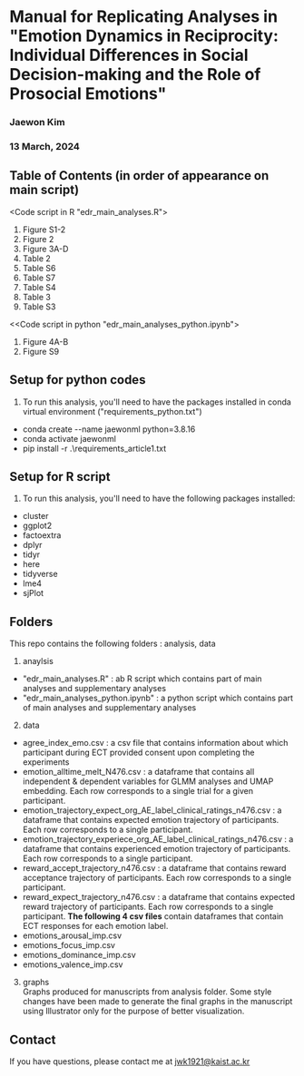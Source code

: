 # Manual for Replicating Analyses in "Emotion Dynamics in Reciprocity: Individual Differences in Social Decision-making and the Role of Prosocial Emotions"
### Jaewon Kim
### 13 March, 2024

## Table of Contents (in order of appearance on main script)
<Code script in R "edr_main_analyses.R">
1. Figure S1-2
2. Figure 2
3. Figure 3A-D
4. Table 2
5. Table S6
6. Table S7
7. Table S4
8. Table 3
9. Table S3

<<Code script in python "edr_main_analyses_python.ipynb">
1. Figure 4A-B
2. Figure S9

## Setup for python codes
1. To run this analysis, you'll need to have the packages installed in conda virtual environment ("requirements_python.txt")
- conda create --name jaewonml python=3.8.16
- conda activate jaewonml
- pip install -r .\requirements_article1.txt

## Setup for R script
1. To run this analysis, you'll need to have the following packages installed:
- cluster
- ggplot2
- factoextra
- dplyr
- tidyr
- here
- tidyverse
- lme4
- sjPlot

## Folders
This repo contains the following folders : analysis, data
1. anaylsis
- "edr_main_analyses.R" : ab R script which contains part of main analyses and supplementary analyses
- "edr_main_analyses_python.ipynb" : a python script which contains part of main analyses and supplementary analyses

2. data
- agree_index_emo.csv : a csv file that contains information about which participant during ECT provided consent upon completing the experiments
- emotion_alltime_melt_N476.csv : a dataframe that contains all independent & dependent variables for GLMM analyses and UMAP embedding. Each row corresponds to a single trial for a given participant.
- emotion_trajectory_expect_org_AE_label_clinical_ratings_n476.csv : a dataframe that contains expected emotion trajectory of participants. Each row corresponds to a single participant.
- emotion_trajectory_experiece_org_AE_label_clinical_ratings_n476.csv : a dataframe that contains experienced emotion trajectory of participants. Each row corresponds to a single participant.
- reward_accept_trajectory_n476.csv : a dataframe that contains reward acceptance trajectory of participants. Each row corresponds to a single participant.
- reward_expect_trajectory_n476.csv : a dataframe that contains expected reward trajectory of participants. Each row corresponds to a single participant.
**The following 4 csv files** contain dataframes that contain ECT responses for each emotion label.
- emotions_arousal_imp.csv
- emotions_focus_imp.csv
- emotions_dominance_imp.csv
- emotions_valence_imp.csv

3. graphs<br>
Graphs produced for manuscripts from analysis folder. Some style changes have been made to generate the final graphs in the manuscript using Illustrator only for the purpose of better visualization.

## Contact
If you have questions, please contact me at jwk1921@kaist.ac.kr
